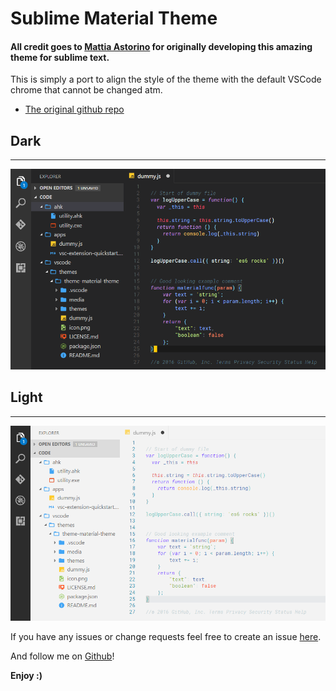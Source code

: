 # Sublime Material Theme
#### All credit goes to [Mattia Astorino](https://github.com/equinusocio/material-theme) for originally developing this amazing theme for sublime text. 

This is simply a port to align the style of the theme with the default VSCode chrome that cannot be changed atm. 

* [The original github repo](https://github.com/equinusocio/material-theme)

## Dark
---
![Dark Theme](./media/dark.png)

## Light 
---
![Light Theme](./media/light.png)

If you have any issues or change requests feel free to create an issue [here](https://github.com/JarvisPrestidge/VSCode-Material-Theme/issues).

And follow me on [Github](https://github.com/JarvisPrestidge)!


**Enjoy :)**